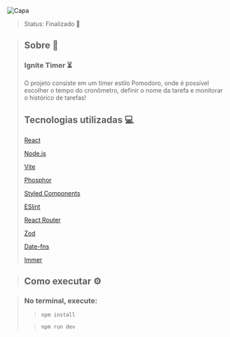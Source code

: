 ![Capa](https://user-images.githubusercontent.com/103121417/233995691-3b83f3fb-fdc1-468e-87c9-62ad20fe3508.png)
> Status: Finalizado 🚀

> ## Sobre 📖
> 
> ### Ignite Timer ⏳
> 
> O projeto consiste em um timer estilo Pomodoro, onde é possível escolher o tempo do cronômetro, definir o nome da tarefa e monitorar o histórico de tarefas! 
> ## Tecnologias utilizadas 💻
> 
> [React](https://pt-br.reactjs.org/)
>
> [Node.js](https://nodejs.org/en/)
>
> [Vite](https://vitejs.dev/)
>
> [Phosphor](https://www.npmjs.com/package/phosphor-react)
>
> [Styled Components](https://styled-components.com/)
>
> [ESlint](https://eslint.org/)
>
> [React Router](https://reactrouter.com/en/main)
>
> [Zod](https://zod.dev/)
>
> [Date-fns](https://date-fns.org/docs/Getting-Started)
>
> [Immer](https://github.com/immerjs/immer)

> ## Como executar ⚙️

> ### No terminal, execute:
>
>> ```npm install```
>
>> ```npm run dev```
